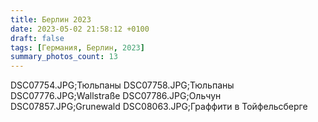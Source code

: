 ```yaml
---
title: Берлин 2023
date: 2023-05-02 21:58:12 +0100
draft: false
tags: [Германия, Берлин, 2023]
summary_photos_count: 13
---
```

DSC07754.JPG;Тюльпаны
DSC07758.JPG;Тюльпаны
DSC07776.JPG;Wallstraße
DSC07786.JPG;Ольчун
DSC07857.JPG;Grunewald
DSC08063.JPG;Граффити в Тойфельсберге

